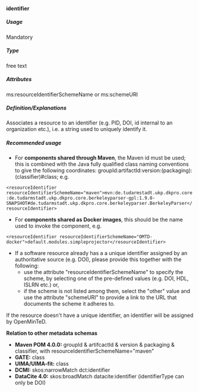 #### identifier

##### Usage

Mandatory

##### Type

free text

##### Attributes

ms:resourceIdentifierSchemeName or ms:schemeURI

##### Definition/Explanations

Associates a resource to an identifier \(e.g. PID, DOI, id internal to an organization etc.\), i.e. a string used to uniquely identify it.

##### Recommended usage

* For **components shared through Maven**, the Maven id must be used; this is combined with the Java fully qualified class naming conventions to give the following coordinates: groupId:artifactId:version:\(packaging\):\(classifier\)\#class; e.g.

`<resourceIdentifier resourceIdentifierSchemeName="maven">mvn:de.tudarmstadt.ukp.dkpro.core:de.tudarmstadt.ukp.dkpro.core.berkeleyparser-gpl:1.9.0-SNAPSHOT#de.tudarmstadt.ukp.dkpro.core.berkeleyparser.BerkeleyParser</resourceIdentifier>`

* For **components shared as Docker images**, this should be the name used to invoke the component, e.g.

`<resourceIdentifier resourceIdentifierSchemeName="OMTD-docker">default.modules.simpleprojector</resourceIdentifier>`

* If a software resource already has a a unique identifier assigned by an authoritative source \(e.g. DOI\), please provide this together with the following: 
  * use the attribute "resourceIdentifierSchemeName" to specify the scheme, by selecting one of the pre-defined values \(e.g. DOI, HDL, ISLRN etc.\) or,
  * if the scheme is not listed among them, select the "other" value and use the attribute "schemeURI" to provide a link to the URL that documents the scheme it adheres to. 

If the resource doesn't have a unique identifier, an identifier will be assigned by OpenMinTeD.

**Relation to other metadata schemas**

* **Maven POM 4.0.0:** groupId & artifcactId & version & packaging & classifier, with resourceIdentifierSchemeName="maven"
* **GATE:** class 
* **UIMA/UIMA-fit:** class
* **DCMI:** skos:narrowMatch dct:identifier
* **DataCite 4.0:** skos:broadMatch datacite:identifier \(identifierType can only be DOI\)



